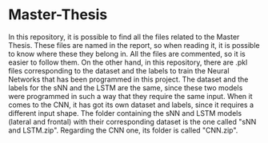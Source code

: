 # Master-Thesis
In this repository, it is possible to find all the files related to the Master Thesis.
These files are named in the report, so when reading it, it is possible to know where these they belong in. All the files are commented, so it is easier to follow them.
On the other hand, in this repository, there are .pkl files corresponding to the dataset and the labels to train the Neural Networks that has been programmed in this project. The dataset and the labels for the sNN and the LSTM are the same, since these two models were programmed in such a way that they require the same input. When it comes to the CNN, it has got its own dataset and labels, since it requires a different input shape.
The folder containing the sNN and LSTM models (lateral and frontal) with their corresponding dataset is the one called "sNN and LSTM.zip". Regarding the CNN one, its folder is called "CNN.zip". 



